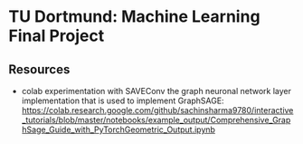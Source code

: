 # TU Dortmund: Machine Learning Final Project

## Resources
 - colab experimentation with SAVEConv the graph neuronal network layer implementation that is used to implement GraphSAGE:
    https://colab.research.google.com/github/sachinsharma9780/interactive_tutorials/blob/master/notebooks/example_output/Comprehensive_GraphSage_Guide_with_PyTorchGeometric_Output.ipynb
